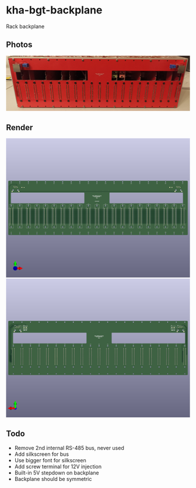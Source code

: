 # kha-bgt-backplane

Rack backplane

## Photos

<img src="kha-bgt-backplane-photo.jpg" width="800"/>

## Render

<img src="kha-bgt-backplane-render-front.png" width="800"/>

<img src="kha-bgt-backplane-render-back.png" width="800"/>

## Todo

- Remove 2nd internal RS-485 bus, never used
- Add silkscreen for bus
- Use bigger font for silkscreen
- Add screw terminal for 12V injection
- Built-in 5V stepdown on backplane
- Backplane should be symmetric
